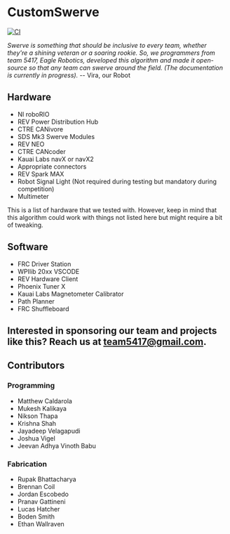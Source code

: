 # CustomSwerve

[![CI](https://github.com/frc5417/CustomSwerve/actions/workflows/main.yml/badge.svg)](https://github.com/frc5417/CustomSwerve/actions/workflows/main.yml)

_Swerve is something that should be inclusive to every team, whether they're a shining veteran or a soaring rookie. So, we programmers from team 5417, Eagle Robotics, developed this algorithm and made it open-source so that any team can swerve around the field. (The documentation is currently in progress)._ 
-- Vira, our Robot

## Hardware

* NI roboRIO
* REV Power Distribution Hub
* CTRE CANivore
* SDS Mk3 Swerve Modules
* REV NEO
* CTRE CANcoder
* Kauai Labs navX or navX2
* Appropriate connectors
* REV Spark MAX
* Robot Signal Light (Not required during testing but mandatory during competition)
* Multimeter

This is a list of hardware that we tested with. However, keep in mind that this algorithm could work with things not listed here but might require a bit of tweaking.

## Software

* FRC Driver Station
* WPIlib 20xx VSCODE
* REV Hardware Client
* Phoenix Tuner X
* Kauai Labs Magnetometer Calibrator
* Path Planner
* FRC Shuffleboard

## Interested in sponsoring our team and projects like this? Reach us at team5417@gmail.com.

## Contributors

### Programming
* Matthew Caldarola
* Mukesh Kalikaya
* Nikson Thapa
* Krishna Shah
* Jayadeep Velagapudi
* Joshua Vigel
* Jeevan Adhya Vinoth Babu

### Fabrication
* Rupak Bhattacharya
* Brennan Coil
* Jordan Escobedo
* Pranav Gattineni
* Lucas Hatcher
* Boden Smith
* Ethan Wallraven
